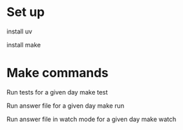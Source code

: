 # Set up

install uv 

install make


# Make commands

Run tests for a given day
make test <day number> 

Run answer file for a given day
make run <day number> 

Run answer file in watch mode for a given day
make watch <day number>